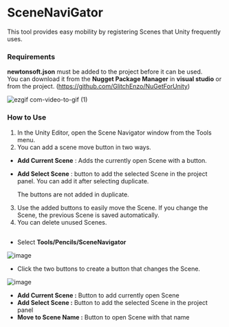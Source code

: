 # SceneNaviGator
This tool provides easy mobility by registering Scenes that Unity frequently uses.

### Requirements 
**newtonsoft.json** must be added to the project before it can be used.  
You can download it from the **Nugget Package Manager** in **visual studio** or from the project. (https://github.com/GlitchEnzo/NuGetForUnity)

![ezgif com-video-to-gif (1)](https://github.com/pencils57/Unity-SceneNavigator/assets/121782770/ed3fce4b-28dc-4106-8076-d10e0249d912)

### How to Use
1. In the Unity Editor, open the Scene Navigator window from the Tools menu.  
2. You can add a scene move button in two ways.  
- **Add Current Scene** : Adds the currently open Scene with a button.  
- **Add Select Scene** : button to add the selected Scene in the project panel. You can add it after selecting duplicate.  

	The buttons are not added in duplicate.  
3. Use the added buttons to easily move the Scene. If you change the Scene, the previous Scene is saved automatically.  
4. You can delete unused Scenes.

##
- Select **Tools/Pencils/SceneNavigator**
  
![image](https://github.com/pencils57/Unity-SceneNavigator/assets/121782770/9195b3a5-0af7-4f00-ad52-90589beaedd3)

- Click the two buttons to create a button that changes the Scene.
  
![image](https://github.com/pencils57/Unity-SceneNavigator/assets/121782770/50897ce1-f9f7-4e77-afd4-cb00fa653fa9)
- **Add Current Scene :** Button to add currently open Scene  
- **Add Select Scene :** Button to add the selected Scene in the project panel  
- **Move to Scene Name :** Button to open Scene with that name
